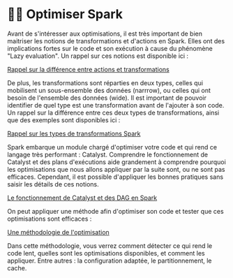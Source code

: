 # 👩‍🏫 Optimiser Spark

Avant de s'intéresser aux optimisations, il est très important de bien maitriser les notions de transformations et d'actions en Spark. Elles ont des implications fortes sur le code et son exécution à cause du phénomène "Lazy evaluation". Un rappel sur ces notions est disponible ici :&#x20;

[Rappel sur la différence entre actions et transformations](actions-ou-transformations.md#difference-entre-les-deux-notions)

De plus, les transformations sont réparties en deux types, celles qui mobilisent un sous-ensemble des données (narrrow), ou celles qui ont besoin de l'ensemble des données (wide). Il est important de pouvoir identifier de quel type est une transformation avant de l'ajouter à son code. Un rappel sur la différence entre ces deux types de transformations, ainsi que des exemples sont disponibles ici :&#x20;

[Rappel sur les types de transformations Spark](actions-ou-transformations.md#transformations-narrow-contre-wide)

Spark embarque un module chargé d'optimiser votre code et qui rend ce langage très performant : Catalyst. Comprendre le fonctionnement de Catalyst et des plans d'exécutions aide grandement à comprendre pourquoi les optimisations que nous allons appliquer par la suite sont, ou ne sont pas efficaces. Cependant, il est possible d'appliquer les bonnes pratiques sans saisir les détails de ces notions.&#x20;

[Le fonctionnement de Catalyst et des DAG en Spark](les-plans-dexecutions-et-catalyst.md)

On peut appliquer une méthode afin d'optimiser son code et tester que ces optimisations sont efficaces :&#x20;

[Une méthodologie de l'optimisation](une-methode-pour-tester-son-optimisation.md)

Dans cette méthodologie, vous verrez comment détecter ce qui rend le code lent, quelles sont les optimisations disponibles, et comment les appliquer. Entre autres : la configuration adaptée, le partitionnement, le cache.
